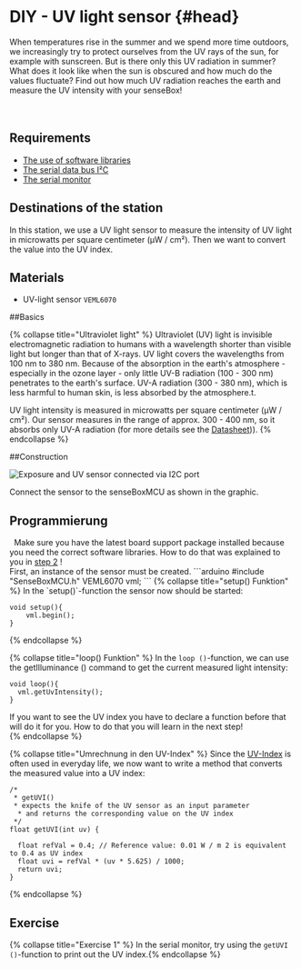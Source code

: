 # DIY - UV light sensor {#head}

<div class="description">When temperatures rise in the summer and we spend more time outdoors, we increasingly try to protect ourselves from the UV rays of the sun, for example with sunscreen. But is there only this UV radiation in summer? What does it look like when the sun is obscured and how much do the values fluctuate? Find out how much UV radiation reaches the earth and measure the UV intensity with your senseBox!   
</div>
<div class="line">
    <br>
    <br>
</div>

## Requirements
- [The use of software libraries](../../erste-schritte/board-support-packages-installieren.md)
- [The serial data bus I²C](../../grundlagen/serielle_datenbus.md)
- [The serial monitor](../../grundlagen/der_serielle_monitor.md)

## Destinations of the station
In this station, we use a UV light sensor to measure the intensity of UV light in microwatts per square centimeter (μW / cm²). Then we want to convert the value into the UV index.

## Materials
- UV-light sensor `VEML6070`

##Basics

{% collapse title="Ultraviolet light" %}
Ultraviolet (UV) light is invisible electromagnetic radiation to humans with a wavelength shorter than visible light but longer than that of X-rays. UV light covers the wavelengths from 100 nm to 380 nm. Because of the absorption in the earth's atmosphere - especially in the ozone layer - only little UV-B radiation (100 - 300 nm) penetrates to the earth's surface. UV-A radiation (300 - 380 nm), which is less harmful to human skin, is less absorbed by the atmosphere.t.

UV light intensity is measured in microwatts per square centimeter (μW / cm²). Our sensor measures in the range of approx. 300 - 400 nm, so it absorbs only UV-A radiation (for more details see the [Datasheet](https://github.com/sensebox/resources/raw/master/datasheets/datasheet_veml6070-UV-A-Light-Sensor.pdf))).
{% endcollapse %}

##Construction

![Exposure and UV sensor connected via I2C port](../../pictures/diy-station/wired_lux.jpg)

Connect the sensor to the senseBoxMCU as shown in the graphic.

## Programmierung
<div class="box_warning">
    <i class="fa fa-info fa-fw" aria-hidden="true" style="color: #42acf3;"></i>
    Make sure you have the latest board support package installed because you need the correct software libraries. How to do that was explained to you in  <a href ="../erste-schritte/board-support-packages-installieren.md">step 2</a> !
</div>
First, an instance of the sensor must be created.
```arduino
#include "SenseBoxMCU.h"
VEML6070 vml;
```
{% collapse title="setup() Funktion" %}
In the `setup()`-function the sensor now should be started:

```arduino
void setup(){
    vml.begin();
}
```
{% endcollapse %}

{% collapse title="loop() Funktion" %}
In the `loop ()`-function, we can use the getIlluminance () command to get the current measured light intensity:

```arduino
void loop(){
  vml.getUvIntensity();
}
```
<div class="box_warning">
    <i class="fa fa-info fa-fw" aria-hidden="true" style="color: #42acf3;"></i>
If you want to see the UV index you have to declare a function before that will do it for you. How to do that you will learn in the next step!
</div>
{% endcollapse %}

{% collapse title="Umrechnung in den UV-Index" %}
Since the [UV-Index](https://de.wikipedia.org/wiki/UV-Index) is often used in everyday life, we now want to write a method that converts the measured value into a UV index:


```arduino
/*
 * getUVI()
 * expects the knife of the UV sensor as an input parameter
  * and returns the corresponding value on the UV index
 */
float getUVI(int uv) {

  float refVal = 0.4; // Reference value: 0.01 W / m 2 is equivalent to 0.4 as UV index
  float uvi = refVal * (uv * 5.625) / 1000;
  return uvi;
}
```
{% endcollapse %}

## Exercise

{% collapse title="Exercise 1" %}
In the serial monitor, try using the `getUVI ()`-function to print out the UV index.{% endcollapse %}
